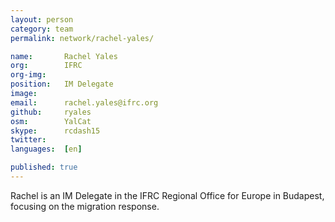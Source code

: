 ```yaml
---
layout: person
category: team
permalink: network/rachel-yales/

name:       Rachel Yales
org:        IFRC
org-img:    
position:   IM Delegate
image:      
email:      rachel.yales@ifrc.org
github:     ryales
osm:        YalCat
skype:      rcdash15
twitter:    
languages:  [en]

published: true
---
```


Rachel is an IM Delegate in the IFRC Regional Office for Europe in Budapest, focusing on the migration response.
